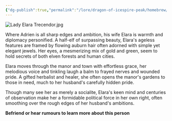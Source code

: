 ```yaml
---
{"dg-publish":true,"permalink":"/lore/dragon-of-icespire-peak/homebrew/npcs/phandalin/the-trecendor-family/lady-elara-trecendor/"}
---
```


![Lady Elara Trecendor.jpg](/img/user/Images/Characters/npcs/Trecendor%20Family/Lady%20Elara%20Trecendor.jpg)

Where Adrien is all sharp edges and ambition, his wife Elara is warmth and diplomacy personified. A half-elf of surpassing beauty, Elara's ageless features are framed by flowing auburn hair often adorned with simple yet elegant jewels. Her eyes, a mesmerizing mix of gold and green, seem to hold secrets of both elven forests and human cities.

Elara moves through the manor and town with effortless grace, her melodious voice and tinkling laugh a balm to frayed nerves and wounded pride. A gifted herbalist and healer, she often opens the manor's gardens to those in need, much to her husband's carefully hidden pride.

Though many see her as merely a socialite, Elara's keen mind and centuries of observation make her a formidable political force in her own right, often smoothing over the rough edges of her husband's ambitions.


**Befriend or hear rumours to learn more about this person**